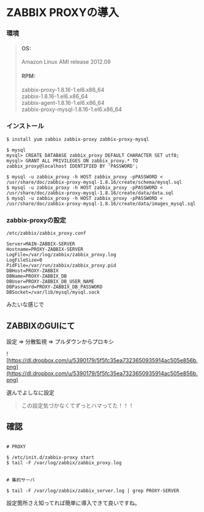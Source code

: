 # ZABBIX PROXYの導入

  
### 環境
  
> #### OS: 
>  Amazon Linux AMI release 2012.09  
> 
> #### RPM:
> zabbix-proxy-1.8.16-1.el6.x86_64  
> zabbix-1.8.16-1.el6.x86_64  
> zabbix-agent-1.8.16-1.el6.x86_64  
> zabbix-proxy-mysql-1.8.16-1.el6.x86_64  
  


### インストール

```
$ install yum zabbix zabbix-proxy zabbix-proxy-mysql  
  
$ mysql  
mysql> CREATE DATABASE zabbix_proxy DEFAULT CHARACTER SET utf8;  
mysql> GRANT ALL PRIVILEGES ON zabbix_proxy.* TO zabbix_proxy@localhost IDENTIFIED BY 'PASSWORD';  
  
$ mysql -u zabbix_proxy -h HOST zabbix_proxy -pPASSWORD < /usr/share/doc/zabbix-proxy-mysql-1.8.16/create/schema/mysql.sql  
$ mysql -u zabbix_proxy -h HOST zabbix_proxy -pPASSWORD < /usr/share/doc/zabbix-proxy-mysql-1.8.16/create/data/data.sql  
$ mysql -u zabbix_proxy -h HOST zabbix_proxy -pPASSWORD < /usr/share/doc/zabbix-proxy-mysql-1.8.16/create/data/images_mysql.sql  
```

### zabbix-proxyの設定

`/etc/zabbix/zabbix_proxy.conf`

```
Server=MAIN-ZABBIX-SERVER
Hostname=PROXY-ZABBIX-SERVER
LogFile=/var/log/zabbix/zabbix_proxy.log
LogFileSize=0
PidFile=/var/run/zabbix/zabbix_proxy.pid
DBHost=PROXY-ZABBIX
DBName=PROXY-ZABBIX_DB
DBUser=PROXY-ZABBIX_DB_USER_NAME
DBPassword=PROXY-ZABBIX_DB_PASSWORD
DBSocket=/var/lib/mysql/mysql.sock
```

みたいな感じで

## ZABBIXのGUIにて


設定 => 分散監視 => プルダウンからプロキシ  

![https://dl.dropbox.com/u/5390179/5f5fc35ea7323650935914ac505e856b.png](https://dl.dropbox.com/u/5390179/5f5fc35ea7323650935914ac505e856b.png)  

選んでよしなに設定

> この設定気づかなくてずっとハマってた！！！

## 確認

```

# PROXY  
  
$ /etc/init.d/zabbix-proxy start  
$ tail -F /var/log/zabbix/zabbix_proxy.log  
  

# 集約サーバ  
  
$ tail -F /var/log/zabbix/zabbix_server.log | grep PROXY-SERVER  

```

設定箇所さえ知ってれば簡単に導入できて良いですね。
